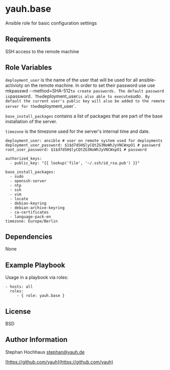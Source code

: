 # yauh.base
Ansible role for basic configuration settings

## Requirements
SSH access to the remote machine

## Role Variables
`deployment_user` is the name of the user that will be used for all ansible-activioty on the remote machine. In order to set their password use use mkpasswd --method=SHA-512`to create passwords. The default password is`password`. The`deployment_user`is also able to execute`sudo`. By default the current user's public key will also be added to the remote server for the`deployment_user`.

`base_install_packages` contains a list of packages that are part of the base installation of the server.

`timezone` is the timezone used for the server's internal time and date.

```
deployment_user: ansible # user on remote system used for deployments
deployment_user_password: $1$d7dSH$lyCQtZG3NoWhJyVNCWxpO1 # password
root_user_password: $1$d7dSH$lyCQtZG3NoWhJyVNCWxpO1 # password

authorized_keys:
  - public_key: "{{ lookup('file', '~/.ssh/id_rsa.pub') }}"

base_install_packages:
  - sudo
  - openssh-server
  - ntp
  - ssh
  - vim
  - locate
  - debian-keyring
  - debian-archive-keyring
  - ca-certificates
  - language-pack-en
timezone: Europe/Berlin
```

## Dependencies
None

## Example Playbook
Usage in a playbook via roles:

```
- hosts: all
  roles:
     - { role: yauh.base }
```

## License
BSD

## Author Information
Stephan Hochhaus stephan@yauh.de

[https://github.com/yauh](https://github.com/yauh)
